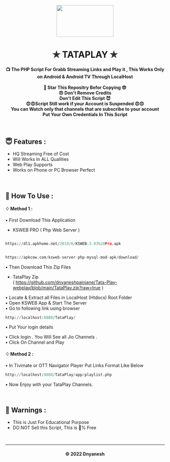 
<p align="center"><img src="https://github.com/dnyaneshpainjane/Tata-Play-webplay/blob/main/favicon.ico" width="180" height="100"></p>

<h1 align='center'>✯ TATAPLAY ✯</h1>

<!-- DO NOT EDIT FILE AND ADD YOU NAME HERE AND PUBLISH -->
<!-- © 2021 TechieSneh -->

<h4 align='center'>📺 The PHP Script For Grabb Streaming Links and Play it , This Works Only on Android & Android TV Through LocalHost <br><br>🌟 Star This Repositry Befor Copying 😎<br>😠 Don't Remove Credits<br>Don't Edit This Script 😈<br> 😍😍Script Still work if your Account is Suspended 😍😍<br> You can Watch only that channels that are subscribe to your account<br>Put Your Own Credentials In This Script</h4>
<br>

<h2>😇 Features :</h2>

- HQ Streaming Free of Cost <br>
- Will Works In ALL Qualities
- Web Play Supports
- Works on Phone or PC Browser Perfect


<br>
<h2>🍁 How To Use : </h2>

#### ♢ Method 1 :

• First Download This Application<br>
 - KSWEB PRO ( Php Web Server ) <br>

  ```py
  
https://dl1.apkhome.net/2019/6/KSWEB-3.93%20Pro.apk

  ```
  
  ```py

https://apkcow.com/ksweb-server-php-mysql-mod-apk/download/

  ```

• Then Download This Zip Files<br>
 - TataPlay Zip <br> ( https://github.com/dnyaneshpainjane/Tata-Play-webplay/blob/main/TataPlay.zip?raw=true ) <br>

• Locate & Extract all Files in LocalHost (Htdocs) Root Folder <br>
• Open KSWEB App & Start The Server <br>
• Go to following link using browser <br>
```py
http://localhost:8080/TataPlay/
```
• Put Your login details <br>

• Click login . You Will See all Jio Channels . <br>
• Click On Channel and Play <br>


#### ♢ Method 2 :

• In Tivimate or OTT Navigator Player Put Links Format Like Below

  ```py
http://localhost:8080/TataPlay/app/playlist.php
  ```
  
   • Now Enjoy with your TataPlay Channels.</b><br>

<br>
 

<h2>🚸 Warnings :</h2>

- This is Just For Educational Purpose
- DO NOT Sell this Script, This is 💯% Free

<br>


---
<h4 align='center'>© 2022 Dnyanesh </h4>

<!-- DO NOT REMOVE THIS CREDIT 🤬 🤬 -->
